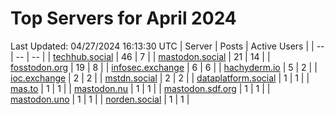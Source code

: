 # Top Servers for April 2024
Last Updated: 04/27/2024 16:13:30 UTC
| Server | Posts | Active Users |
| -- | -- | -- |
| [techhub.social](https://techhub.social/tags/PowerShell) | 46 | 7 |
| [mastodon.social](https://mastodon.social/tags/PowerShell) | 21 | 14 |
| [fosstodon.org](https://fosstodon.org/tags/PowerShell) | 19 | 8 |
| [infosec.exchange](https://infosec.exchange/tags/PowerShell) | 6 | 6 |
| [hachyderm.io](https://hachyderm.io/tags/PowerShell) | 5 | 2 |
| [ioc.exchange](https://ioc.exchange/tags/PowerShell) | 2 | 2 |
| [mstdn.social](https://mstdn.social/tags/PowerShell) | 2 | 2 |
| [dataplatform.social](https://dataplatform.social/tags/PowerShell) | 1 | 1 |
| [mas.to](https://mas.to/tags/PowerShell) | 1 | 1 |
| [mastodon.nu](https://mastodon.nu/tags/PowerShell) | 1 | 1 |
| [mastodon.sdf.org](https://mastodon.sdf.org/tags/PowerShell) | 1 | 1 |
| [mastodon.uno](https://mastodon.uno/tags/PowerShell) | 1 | 1 |
| [norden.social](https://norden.social/tags/PowerShell) | 1 | 1 |
